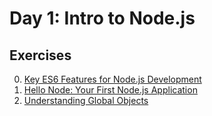 # Day 1: Intro to Node.js

## Exercises

0. [Key ES6 Features for Node.js Development](00-explore-es6)
1. [Hello Node: Your First Node.js Application](01-hello-node)
2. [Understanding Global Objects](02-global-objects)